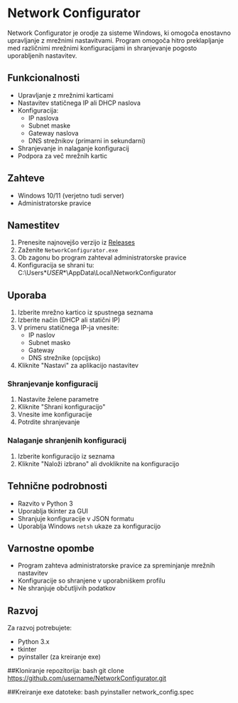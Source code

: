 # Network Configurator

Network Configurator je orodje za sisteme Windows, ki omogoča enostavno upravljanje z mrežnimi nastavitvami. Program omogoča hitro preklapljanje med različnimi mrežnimi konfiguracijami in shranjevanje pogosto uporabljenih nastavitev.

## Funkcionalnosti

- Upravljanje z mrežnimi karticami
- Nastavitev statičnega IP ali DHCP naslova
- Konfiguracija:
  - IP naslova
  - Subnet maske
  - Gateway naslova
  - DNS strežnikov (primarni in sekundarni)
- Shranjevanje in nalaganje konfiguracij
- Podpora za več mrežnih kartic

## Zahteve

- Windows 10/11 (verjetno tudi server)
- Administratorske pravice

## Namestitev

1. Prenesite najnovejšo verzijo iz [Releases](https://github.com/erikklavora/NetworkConfigurator/releases)
2. Zaženite `NetworkConfigurator.exe`
3. Ob zagonu bo program zahteval administratorske pravice
4. Konfiguracija se shrani tu: C:\Users\**USER**\AppData\Local\NetworkConfigurator

## Uporaba

1. Izberite mrežno kartico iz spustnega seznama
2. Izberite način (DHCP ali statični IP)
3. V primeru statičnega IP-ja vnesite:
   - IP naslov
   - Subnet masko
   - Gateway
   - DNS strežnike (opcijsko)
4. Kliknite "Nastavi" za aplikacijo nastavitev

### Shranjevanje konfiguracij

1. Nastavite želene parametre
2. Kliknite "Shrani konfiguracijo"
3. Vnesite ime konfiguracije
4. Potrdite shranjevanje

### Nalaganje shranjenih konfiguracij

1. Izberite konfiguracijo iz seznama
2. Kliknite "Naloži izbrano" ali dvokliknite na konfiguracijo

## Tehnične podrobnosti

- Razvito v Python 3
- Uporablja tkinter za GUI
- Shranjuje konfiguracije v JSON formatu
- Uporablja Windows `netsh` ukaze za konfiguracijo

## Varnostne opombe

- Program zahteva administratorske pravice za spreminjanje mrežnih nastavitev
- Konfiguracije so shranjene v uporabniškem profilu
- Ne shranjuje občutljivih podatkov

## Razvoj

Za razvoj potrebujete:
- Python 3.x
- tkinter
- pyinstaller (za kreiranje exe)

##Kloniranje repozitorija:
bash
git clone https://github.com/username/NetworkConfigurator.git

##Kreiranje exe datoteke:
bash
pyinstaller network_config.spec
